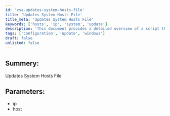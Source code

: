 ```yaml
---
id: 'vsa-updates-system-hosts-file'
title: 'Updates System Hosts File'
title_meta: 'Updates System Hosts File'
keywords: ['hosts', 'ip', 'system', 'update']
description: 'This document provides a detailed overview of a script that updates the system hosts file by modifying the IP address and host entries. It includes parameters for specifying the IP address and the host name to be updated, ensuring accurate configuration of the system hosts file.'
tags: ['configuration', 'update', 'windows']
draft: false
unlisted: false
---
```

## Summery:

Updates System Hosts File

## Parameters:

- ip  
- host  



